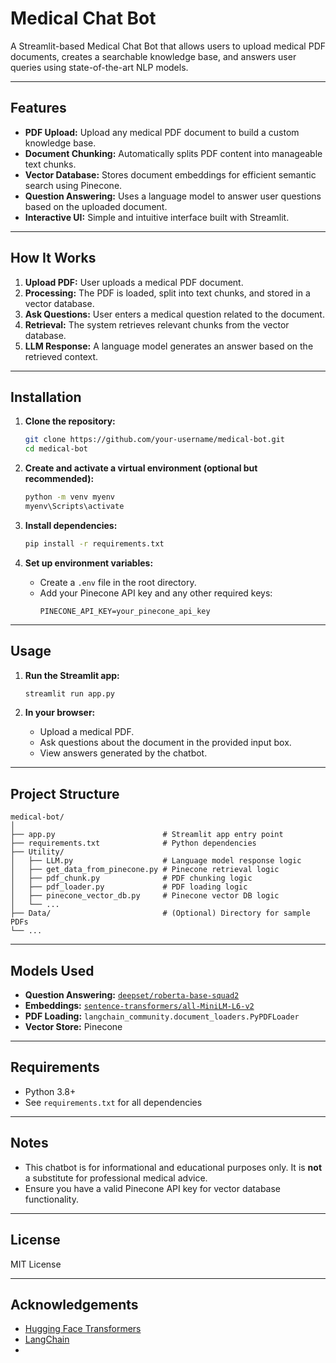 # Medical Chat Bot

A Streamlit-based Medical Chat Bot that allows users to upload medical PDF documents, creates a searchable knowledge base, and answers user queries using state-of-the-art NLP models.

---

## Features

- **PDF Upload:** Upload any medical PDF document to build a custom knowledge base.
- **Document Chunking:** Automatically splits PDF content into manageable text chunks.
- **Vector Database:** Stores document embeddings for efficient semantic search using Pinecone.
- **Question Answering:** Uses a language model to answer user questions based on the uploaded document.
- **Interactive UI:** Simple and intuitive interface built with Streamlit.

---

## How It Works

1. **Upload PDF:** User uploads a medical PDF document.
2. **Processing:** The PDF is loaded, split into text chunks, and stored in a vector database.
3. **Ask Questions:** User enters a medical question related to the document.
4. **Retrieval:** The system retrieves relevant chunks from the vector database.
5. **LLM Response:** A language model generates an answer based on the retrieved context.

---

## Installation

1. **Clone the repository:**
    ```sh
    git clone https://github.com/your-username/medical-bot.git
    cd medical-bot
    ```

2. **Create and activate a virtual environment (optional but recommended):**
    ```sh
    python -m venv myenv
    myenv\Scripts\activate
    ```

3. **Install dependencies:**
    ```sh
    pip install -r requirements.txt
    ```

4. **Set up environment variables:**
    - Create a `.env` file in the root directory.
    - Add your Pinecone API key and any other required keys:
      ```
      PINECONE_API_KEY=your_pinecone_api_key
      ```

---

## Usage

1. **Run the Streamlit app:**
    ```sh
    streamlit run app.py
    ```

2. **In your browser:**
    - Upload a medical PDF.
    - Ask questions about the document in the provided input box.
    - View answers generated by the chatbot.

---

## Project Structure

```
medical-bot/
│
├── app.py                        # Streamlit app entry point
├── requirements.txt              # Python dependencies
├── Utility/
│   ├── LLM.py                    # Language model response logic
│   ├── get_data_from_pinecone.py # Pinecone retrieval logic
│   ├── pdf_chunk.py              # PDF chunking logic
│   ├── pdf_loader.py             # PDF loading logic
│   ├── pinecone_vector_db.py     # Pinecone vector DB logic
│   └── ...
├── Data/                         # (Optional) Directory for sample PDFs
└── ...
```

---

## Models Used

- **Question Answering:** [`deepset/roberta-base-squad2`](https://huggingface.co/deepset/roberta-base-squad2)
- **Embeddings:** [`sentence-transformers/all-MiniLM-L6-v2`](https://huggingface.co/sentence-transformers/all-MiniLM-L6-v2)
- **PDF Loading:** `langchain_community.document_loaders.PyPDFLoader`
- **Vector Store:** Pinecone

---

## Requirements

- Python 3.8+
- See `requirements.txt` for all dependencies

---

## Notes

- This chatbot is for informational and educational purposes only. It is **not** a substitute for professional medical advice.
- Ensure you have a valid Pinecone API key for vector database functionality.

---

## License

MIT License

---

## Acknowledgements

- [Hugging Face Transformers](https://huggingface.co/transformers/)
- [LangChain](https://python.langchain.com/)
-